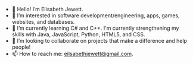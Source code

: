 - 👋 Hello! I’m Elisabeth Jewett.
- 👀 I’m interested in software development/engineering, apps, games, websites, and databases.
- 🌱 I’m currently learning C# and C++. I'm currently strengthening my skills with Java, JavaScript, Python, HTML5, and CSS.
- 💞️ I’m looking to collaborate on projects that make a difference and help people!
- 📫 How to reach me: eilsabethjewett@gmail.com.

<!---
EJ-prog/EJ-prog is a ✨ special ✨ repository because its `README.md` (this file) appears on your GitHub profile.
You can click the Preview link to take a look at your changes.
--->
